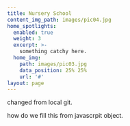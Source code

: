 ```yaml
---
title: Nursery School
content_img_path: images/pic04.jpg
home_spotlights:
  enabled: true
  weight: 3
  excerpt: >-
    something catchy here.
  home_img:
    path: images/pic03.jpg
    data_position: 25% 25%
    url: '#'
layout: page
---
```


changed from local git.

how do we fill this from javascrpit object.
